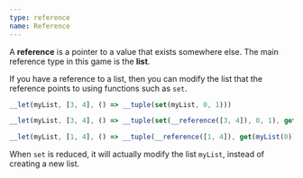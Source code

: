 ```yaml
---
type: reference
name: Reference
---
```


A **reference** is a pointer to a value that exists somewhere else.
The main reference type in this game is the **list**.

If you have a reference to a list, then you can modify the list that the
reference points to using functions such as `set`.

```javascript
__let(myList, [3, 4], () => __tuple(set(myList, 0, 1)))
```

```javascript
__let(myList, [3, 4], () => __tuple(set(__reference([3, 4]), 0, 1), get(myList, 0)))
```

```javascript
__let(myList, [1, 4], () => __tuple(__reference([1, 4]), get(myList(0))))
```

When `set` is reduced, it will actually modify the list `myList`, instead of
creating a new list.
